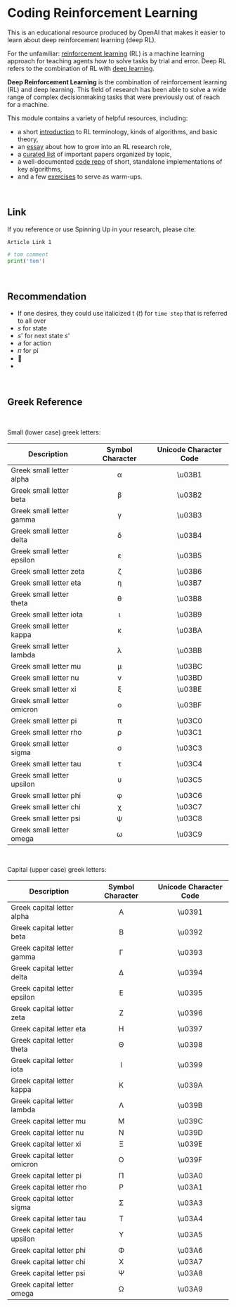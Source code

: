

Coding Reinforcement Learning
==================================


This is an educational resource produced by OpenAI that makes it easier to learn about deep reinforcement learning (deep RL).


For the unfamiliar: [reinforcement learning](https://en.wikipedia.org/wiki/Reinforcement_learning) (RL) is a machine learning approach for teaching agents how to solve tasks by trial and error. Deep RL refers to the combination of RL with [deep learning](http://ufldl.stanford.edu/tutorial/).


**Deep Reinforcement Learning** is the combination of reinforcement learning (RL) and deep learning. This field of research has been able to solve a wide range of complex decisionmaking tasks that were previously out of reach for a machine.


This module contains a variety of helpful resources, including:

- a short [introduction](https://spinningup.openai.com/en/latest/spinningup/rl_intro.html) to RL terminology, kinds of algorithms, and basic theory,
- an [essay](https://spinningup.openai.com/en/latest/spinningup/spinningup.html) about how to grow into an RL research role,
- a [curated list](https://spinningup.openai.com/en/latest/spinningup/keypapers.html) of important papers organized by topic,
- a well-documented [code repo](https://github.com/openai/spinningup) of short, standalone implementations of key algorithms,
- and a few [exercises](https://spinningup.openai.com/en/latest/spinningup/exercises.html) to serve as warm-ups.


<br>


Link
------------------

If you reference or use Spinning Up in your research, please cite:

```
Article Link 1 
```



```python
# tom comment
print('tom') 
```



<br>


Recommendation
------------------

- If one desires, they could use italicized t (𝘵) for `time step` that is referred to all over 
- 𝘴 for state 
- 𝘴' for next state 𝘴'
- 𝘢 for action 
- 𝜋 for pi
-  
- 




<br>



Greek Reference
------------------

<br>


Small (lower case) greek letters:


| Description | Symbol Character    | Unicode Character Code|                                                                 
| ----------- |        :-:          |   :-:   |                                                                                                  
| Greek small letter alpha   |  α   | \u03B1  |                                                                    
| Greek small letter beta    |  β   | \u03B2  |                                                                    
| Greek small letter gamma   |  γ   | \u03B3  |                                                                   
| Greek small letter delta   |  δ   | \u03B4  |                                                                    
| Greek small letter epsilon |  ε   | \u03B5  |                                                               
| Greek small letter zeta    |  ζ   | \u03B6  |                                                                      
| Greek small letter eta     |  η   | \u03B7  |                                                                       
| Greek small letter theta   |  θ   | \u03B8  |                                                                    
| Greek small letter iota    |  ι   | \u03B9  |                                                                      
| Greek small letter kappa   |  κ   | \u03BA  |                                                                    
| Greek small letter lambda  |  λ   | \u03BB  |                                                                  
| Greek small letter mu      |  μ   | \u03BC  |                                                                         
| Greek small letter nu      |  ν   | \u03BD  |                                                                          
| Greek small letter xi      |  ξ   | \u03BE  |                                                                          
| Greek small letter omicron |  ο   | \u03BF  |                                                                
| Greek small letter pi      |  π   | \u03C0  |                                                                         
| Greek small letter rho     |  ρ   | \u03C1  |                                                                       
| Greek small letter sigma   |  σ   | \u03C3  |                                                                    
| Greek small letter tau     |  τ   | \u03C4  |                                                                       
| Greek small letter upsilon |  υ   | \u03C5  |                                                                
| Greek small letter phi     |  φ   | \u03C6  |                                                                        
| Greek small letter chi     |  χ   | \u03C7  |                                                                        
| Greek small letter psi     |  ψ   | \u03C8  |                                                                        
| Greek small letter omega   |  ω   | \u03C9  |  


<br>


Capital (upper case) greek letters:

| Description | Symbol Character     | Unicode Character Code|                                                                 
| ----------- |        :-:           |   :-:   |                                                                                                
| Greek capital letter alpha    | Α  | \u0391  |                                                                 
| Greek capital letter beta     | Β  | \u0392  |                                                                   
| Greek capital letter gamma    | Γ  | \u0393  |                                                       
| Greek capital letter delta    | Δ  | \u0394  |                                                                  
| Greek capital letter epsilon  | Ε  | \u0395  |                                                              
| Greek capital letter zeta     | Ζ  | \u0396  |                                                                    
| Greek capital letter eta      | Η  | \u0397  |                                                                      
| Greek capital letter theta    | Θ  | \u0398  |                                                                  
| Greek capital letter iota     | Ι  | \u0399  |                                                                    
| Greek capital letter kappa    | Κ  | \u039A  |                                                                  
| Greek capital letter lambda   | Λ  | \u039B  |                                                                
| Greek capital letter mu       | Μ  | \u039C  |                                                                        
| Greek capital letter nu       | Ν  | \u039D  |                                                                        
| Greek capital letter xi       | Ξ  | \u039E  |                                                                        
| Greek capital letter omicron  | Ο  | \u039F  |                                                              
| Greek capital letter pi       | Π  | \u03A0  |                                                                        
| Greek capital letter rho      | Ρ  | \u03A1  |                                                                      
| Greek capital letter sigma    | Σ  | \u03A3  |                                                                  
| Greek capital letter tau      | Τ  | \u03A4  |                                                                      
| Greek capital letter upsilon  | Υ  | \u03A5  |   
| Greek capital letter phi      | Φ  | \u03A6  |                                                                      
| Greek capital letter chi      | Χ  | \u03A7  |                                                                      
| Greek capital letter psi      | Ψ  | \u03A8  |                                                                      
| Greek capital letter omega    | Ω  | \u03A9  |


<br>
<br>
<br>
<br>

